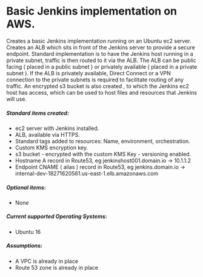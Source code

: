 # Basic Jenkins implementation on AWS.

Creates a basic Jenkins implementation running on an Ubuntu ec2 server. Creates an ALB which sits in front of the Jenkins server to provide a secure endpoint. Standard implementation is to have the Jenkins host running in a private subnet, traffic is then routed to it via the ALB. The ALB can be public facing ( placed in a public subnet ) or privately available ( placed in a private subnet ). If the ALB is privately available, Direct Connect or a VPN connection to the private subnets is required to facilitate routing of any traffic. An encrypted s3 bucket is also created , to which the Jenkins ec2 host has access, which can be used to host files and resources that Jenkins will use.

##### Standard items created:

 * ec2 server with Jenkins installed.
 * ALB, available via HTTPS.
 * Standard tags added to resources: Name, environment, orchestration.
 * Custom KMS encryption key.
 * s3 bucket - encrypted with the custom KMS Key - versioning enabled.
 * Hostname A record in Route53, eg jenkinshost001.domain.io -> 10.1.1.2
 * Endpoint CNAME ( alias ) record in Route53, eg jenkins.domain.io -> internal-dev-18271620561.us-east-1.elb.amazonaws.com 

##### Optional items:

 * None

##### Current supported Operating Systems:

 * Ubuntu 16

##### Assumptions:

 * A VPC is already in place
 * Route 53 zone is already in place
